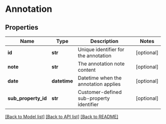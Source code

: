 # Annotation

## Properties
Name | Type | Description | Notes
------------ | ------------- | ------------- | -------------
**id** | **str** | Unique identifier for the annotation | [optional]
**note** | **str** | The annotation note content | [optional]
**date** | **datetime** | Datetime when the annotation applies | [optional]
**sub_property_id** | **str** | Customer-defined sub-property identifier | [optional]

[[Back to Model list]](../README.md#documentation-for-models) [[Back to API list]](../README.md#documentation-for-api-endpoints) [[Back to README]](../README.md)


